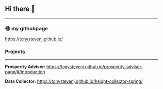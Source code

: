 ## Hi there 👋
___

### 😄 my githubpage
https://tonystevenj.github.io/

### Projects
___

**Prosperity Adviser:** https://tonystevenj.github.io/prosperity-adviser-page/#/introduction

**Data Collector:** https://tonystevenj.github.io/height-collector-spring/

<!--
**tonystevenj/tonystevenj** is a ✨ _special_ ✨ repository because its `README.md` (this file) appears on your GitHub profile.

Here are some ideas to get you started:

- 🔭 I’m currently working on ...
- 🌱 I’m currently learning ...
- 👯 I’m looking to collaborate on ...
- 🤔 I’m looking for help with ...
- 💬 Ask me about ...
- 📫 How to reach me: ...
- 😄 Pronouns: ...
- ⚡ Fun fact: ...
-->
